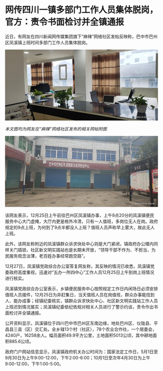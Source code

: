 # 网传四川一镇多部门工作人员集体脱岗，官方：责令书面检讨并全镇通报

近日，有网友在四川新闻网传媒集团旗下“麻辣”网络社区发帖反映称，巴中市巴州区凤溪镇上班时间多部门工作人员集体脱岗。

![6e1b05b366e1a7f140a89e7220db97b5.jpg](./四川一镇多部门工作人员上班时间集体脱岗官方回应/6e1b05b366e1a7f140a89e7220db97b5.jpg)

_本文图均为网友在“麻辣”网络社区发布的相关网帖附图_

![6f2a11ad93b56c26b15ed0fd881110c8.jpg](./四川一镇多部门工作人员上班时间集体脱岗官方回应/6f2a11ad93b56c26b15ed0fd881110c8.jpg)

该网友表示，12月25日上午前往巴州区凤溪镇办事，上午9点20分的凤溪镇便民服务中心大门虚掩，大厅内更是格外冷清，只有一人值班，多岗位无人在岗。政府规定的9点上班，为何到了9点半都没人上班？值班人员声称早上雾大，故此无人上班。

此外，该网友称附近的凤溪镇群众诉求快处中心则是大门紧闭，镇政府办公楼内同样关门插锁，社区新文明实践站也是长期未开放，“领导干部不作为、不担当，为民服务观念淡薄，老百姓办事经常跑空路”。

12月27日，凤溪镇党政综合办公室答复网友称，其反映的情况已收悉，凤溪镇党委政府高度重视，迅速对“五办一所四中心”工作人员12月25日上午到岗上班情况进行核实。

凤溪镇党政综合办公室表示，乡镇便民服务中心按照规定工作日内闲场日必须安排值班人员接件，12月25日为非赶集日，当天值班人员在岗值班，群众办事能找到人、能办成事；经镇纪委核实，镇群众诉求快处中心、社区新文明实践站工作人员上班迟到情况属实；凤溪镇纪委依纪依规对相关人员进行了警示约谈，责令作出书面检讨并全镇通报。

公开资料显示，凤溪镇位于四川巴中市巴州区东南边缘，地处巴州区、仪陇县、平昌县三县（区）交汇处。全乡辖13个村（社区），78个农业合作社，一个居委会，4240户，16258余人。幅员面积49.9平方公里，土地面积5013公顷，其中耕地面积885.6公顷。

政府门户网站信息显示，凤溪镇政府机关办公时间为：国家法定工作日，5月1日至9月30日为上午9:00-12:00，下午2:00-6:00；10月1日至次年4月30日为上午9:00-12:00，下午1:00-5:00。

